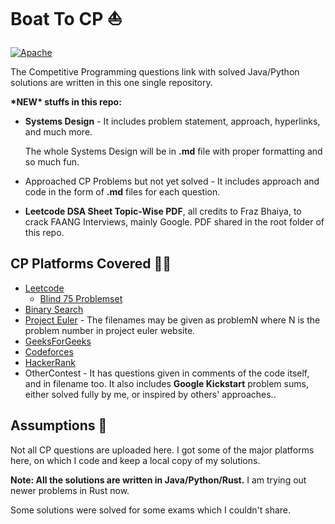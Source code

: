 # Boat To CP ⛵

[![Apache](https://img.shields.io/badge/license-Apache-blue.svg)](https://github.com/gouravkhator/boat-to-cp/blob/main/LICENSE.md)

The Competitive Programming questions link with solved Java/Python solutions are written in this one single repository.

**\*NEW\* stuffs in this repo:**

- **Systems Design** - It includes problem statement, approach, hyperlinks, and much more.

  The whole Systems Design will be in **.md** file with proper formatting and so much fun.

- Approached CP Problems but not yet solved - It includes approach and code in the form of **.md** files for each question.
- **Leetcode DSA Sheet Topic-Wise PDF**, all credits to Fraz Bhaiya, to crack FAANG Interviews, mainly Google. PDF shared in the root folder of this repo.

## CP Platforms Covered 👩‍💻

- [Leetcode](https://leetcode.com/problemset/all/)
  - [Blind 75 Problemset](https://leetcode.com/discuss/general-discussion/460599/blind-75-leetcode-questions)
- [Binary Search](https://binarysearch.com/)
- [Project Euler](https://projecteuler.net/) - The filenames may be given as problemN where N is the problem number in project euler website.
- [GeeksForGeeks](https://www.geeksforgeeks.org/)
- [Codeforces](https://codeforces.com/problemset/)
- [HackerRank](https://www.hackerrank.com/)
- OtherContest - It has questions given in comments of the code itself, and in filename too.
  It also includes **Google Kickstart** problem sums, either solved fully by me, or inspired by others' approaches..

## Assumptions 🫣

Not all CP questions are uploaded here. I got some of the major platforms here, on which I code and keep a local copy of my solutions.

**Note: All the solutions are written in Java/Python/Rust.** I am trying out newer problems in Rust now.

Some solutions were solved for some exams which I couldn't share.
